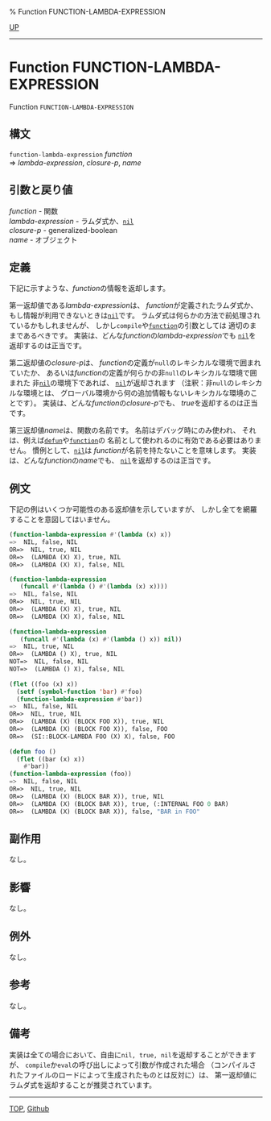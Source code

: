 % Function FUNCTION-LAMBDA-EXPRESSION

[UP](5.3.html)  

---

# Function **FUNCTION-LAMBDA-EXPRESSION**


Function `FUNCTION-LAMBDA-EXPRESSION`


## 構文

`function-lambda-expression` *function*  
=> *lambda-expression*, *closure-p*, *name*


## 引数と戻り値

*function* - 関数  
*lambda-expression* - ラムダ式か、[`nil`](5.3.nil-variable.html)  
*closure-p* - generalized-boolean  
*name* - オブジェクト


## 定義

下記に示すような、*function*の情報を返却します。

第一返却値である*lambda-expression*は、
*function*が定義されたラムダ式か、
もし情報が利用できないときは[`nil`](5.3.nil-variable.html)です。
ラムダ式は何らかの方法で前処理されているかもしれませんが、
しかし`compile`や[`function`](5.3.function-special.html)の引数としては
適切のままであるべきです。
実装は、どんな*function*の*lambda-expression*でも
[`nil`](5.3.nil-variable.html)を返却するのは正当です。

第二返却値の*closure-p*は、
*function*の定義が`null`のレキシカルな環境で囲まれていたか、
あるいは*function*の定義が何らかの非`null`のレキシカルな環境で囲まれた
非[`nil`](5.3.nil-variable.html)の環境下であれば、
[`nil`](5.3.nil-variable.html)が返却されます
（注釈：非`null`のレキシカルな環境とは、
グローバル環境から何の追加情報もないレキシカルな環境のことです）。
実装は、どんな*function*の*closure-p*でも、
*true*を返却するのは正当です。

第三返却値*name*は、関数の名前です。
名前はデバッグ時にのみ使われ、
それは、例えば[`defun`](5.3.defun.html)や[`function`](5.3.function-special.html)の
名前として使われるのに有効である必要はありません。
慣例として、[`nil`](5.3.nil-variable.html)は
*function*が名前を持たないことを意味します。
実装は、どんな*function*の*name*でも、
[`nil`](5.3.nil-variable.html)を返却するのは正当です。


## 例文

下記の例はいくつか可能性のある返却値を示していますが、
しかし全てを網羅することを意図してはいません。

```lisp
(function-lambda-expression #'(lambda (x) x))
=>  NIL, false, NIL
OR=>  NIL, true, NIL
OR=>  (LAMBDA (X) X), true, NIL
OR=>  (LAMBDA (X) X), false, NIL

(function-lambda-expression
   (funcall #'(lambda () #'(lambda (x) x))))
=>  NIL, false, NIL
OR=>  NIL, true, NIL
OR=>  (LAMBDA (X) X), true, NIL
OR=>  (LAMBDA (X) X), false, NIL
 
(function-lambda-expression 
   (funcall #'(lambda (x) #'(lambda () x)) nil))
=>  NIL, true, NIL
OR=>  (LAMBDA () X), true, NIL
NOT=>  NIL, false, NIL
NOT=>  (LAMBDA () X), false, NIL
  
(flet ((foo (x) x))
  (setf (symbol-function 'bar) #'foo)
  (function-lambda-expression #'bar))
=>  NIL, false, NIL
OR=>  NIL, true, NIL
OR=>  (LAMBDA (X) (BLOCK FOO X)), true, NIL
OR=>  (LAMBDA (X) (BLOCK FOO X)), false, FOO
OR=>  (SI::BLOCK-LAMBDA FOO (X) X), false, FOO
 
(defun foo ()
  (flet ((bar (x) x))
    #'bar))
(function-lambda-expression (foo))
=>  NIL, false, NIL
OR=>  NIL, true, NIL
OR=>  (LAMBDA (X) (BLOCK BAR X)), true, NIL
OR=>  (LAMBDA (X) (BLOCK BAR X)), true, (:INTERNAL FOO 0 BAR)
OR=>  (LAMBDA (X) (BLOCK BAR X)), false, "BAR in FOO"
```


## 副作用

なし。


## 影響

なし。


## 例外

なし。


## 参考

なし。


## 備考

実装は全ての場合において、自由に`nil, true, nil`を返却することができますが、
`compile`か`eval`の呼び出しによって引数が作成された場合
（コンパイルされたファイルのロードによって生成されたものとは反対に）は、
第一返却値にラムダ式を返却することが推奨されています。


---
[TOP](index.html),  [Github](https://github.com/nptcl/npt-japanese)

